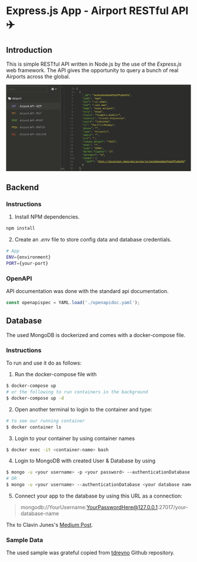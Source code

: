 # Express.js App - Airport RESTful API :airplane:

## Introduction

This is simple RESTful API written in Node.js by the use of the _Express.js_ web framework.
The API gives the opportunity to query a bunch of real Airports across the global.

![Image description](./image.png)

## Backend

### Instructions

1) Install NPM dependencies.

```bash
npm install
```

2) Create an _.env_ file to store config data and database credentials.

```bash
# App
ENV={environment}
PORT={your-port}
```

### OpenAPI

API documentation was done with the standard api documentation.

```javascript
const openapispec = YAML.load('./openapidoc.yaml');
```

## Database

The used MongoDB is dockerized and comes with a docker-compose file. 

### Instructions

To run and use it do as follows:

1) Run the docker-compose file with

```bash
$ docker-compose up
# or the following to run containers in the background
$ docker-compose up -d 
```
2) Open another terminal to login to the container and type:

```bash
# to see our running container
$ docker container ls 
```
3) Login to your container by using container names

```bash
$ docker exec -it <container-name> bash
```
4) Login to MongoDB with created User & Database by using

```bash
$ mongo -u <your username> -p <your password> --authenticationDatabase <your database name>
# OR
$ mongo -u <your username> --authenticationDatabase <your database name>
```

5) Connect your app to the database by using this URL as a connection:
> mongodb://YourUsername:YourPasswordHere@127.0.0.1:27017/your-database-name

Thx to Clavin Junes's [Medium Post](https://medium.com/faun/managing-mongodb-on-docker-with-docker-compose-26bf8a0bbae3).

### Sample Data

The used sample was grateful copied from [tdreyno](https://gist.github.com/tdreyno/4278655) Github repository.